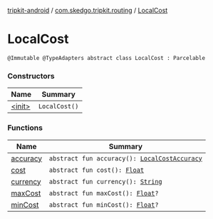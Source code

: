 [tripkit-android](../../index.md) / [com.skedgo.tripkit.routing](../index.md) / [LocalCost](./index.md)

# LocalCost

`@Immutable @TypeAdapters abstract class LocalCost : Parcelable`

### Constructors

| Name | Summary |
|---|---|
| [&lt;init&gt;](-init-.md) | `LocalCost()` |

### Functions

| Name | Summary |
|---|---|
| [accuracy](accuracy.md) | `abstract fun accuracy(): `[`LocalCostAccuracy`](../-local-cost-accuracy/index.md) |
| [cost](cost.md) | `abstract fun cost(): `[`Float`](https://kotlinlang.org/api/latest/jvm/stdlib/kotlin/-float/index.html) |
| [currency](currency.md) | `abstract fun currency(): `[`String`](https://kotlinlang.org/api/latest/jvm/stdlib/kotlin/-string/index.html) |
| [maxCost](max-cost.md) | `abstract fun maxCost(): `[`Float`](https://kotlinlang.org/api/latest/jvm/stdlib/kotlin/-float/index.html)`?` |
| [minCost](min-cost.md) | `abstract fun minCost(): `[`Float`](https://kotlinlang.org/api/latest/jvm/stdlib/kotlin/-float/index.html)`?` |
